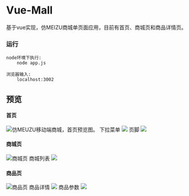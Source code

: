 # Vue-Mall
基于vue实现，仿MEIZU商城单页面应用，目前有首页、商城页和商品详情页。

### 运行
```
node环境下执行: 
    node app.js
    
浏览器输入:
    localhost:3002
```
## 预览

#### 首页
<img src="./preview/index.png" title="仿MEUZU移动端商城，首页预览图。">
下拉菜单
<img src="./preview/menu.png">
页脚
<img src="./preview/index_footer.png">

#### 商城页
<img src="./preview/mall.png" title="商城页">
商城列表
<img src="./preview/mall_list.png">

#### 商品页
<img src="./preview/good.png" title="商品页">
商品详情
<img src="./preview/good_arg.png">
商品参数
<img src="./preview/good_dep.png">
